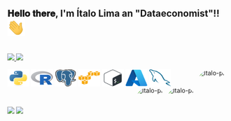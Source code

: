 <h2> 𝐇𝐞𝐥𝐥𝐨 𝐭𝐡𝐞𝐫𝐞, I'm Ítalo Lima an "Dataeconomist"!! <img src="https://raw.githubusercontent.com/ABSphreak/ABSphreak/master/gifs/Hi.gif" width="40px"> </h2>
<div style="display: inline_block"><br>
  <a href="https://github.com/italollima"> <!--Link anexado-->
  <img height="150em" src="https://github-readme-stats.vercel.app/api?username=italollima&hide=contribs,issues&show_icons=true&theme=codeSTACKr&include_all_commits=true&count_private=true"/> <!--Git_stats-->
</a>
<!--(https://github-readme-stats.vercel.app/api?username=italollima)](https://github.com/anuraghazra/github-readme-stats) --Git_stats padrão--> 
  <img height="150em" src="https://github-readme-stats.vercel.app/api/top-langs/?username=italollima&layout=compact&langs_count=8&theme=codeSTACKr"/>
</div> <!--Git_stats-->
<div style="display: inline_block"><br>
  <img align="center" alt="Ita-Python" height="40" width="50" src="https://raw.githubusercontent.com/devicons/devicon/master/icons/python/python-original.svg">
  <img align="center" alt="Ita-R" height="40" width="50" src="https://raw.githubusercontent.com/devicons/devicon/master/icons/r/r-original.svg">
  <img align="center" alt="Ita-PSql" height="40" width="50" src="https://raw.githubusercontent.com/devicons/devicon/master/icons/postgresql/postgresql-original.svg">
  <img align="center" alt="Ita-AWS" height="40" width="50"src="https://raw.githubusercontent.com/devicons/devicon/master/icons/amazonwebservices/amazonwebservices-original.svg">
  <img align="center" alt="Ita-Bash" height="40" width="50" src="https://raw.githubusercontent.com/devicons/devicon/master/icons/bash/bash-original.svg">
  <img align="center" alt="Ita-Azure" height="40" width="50" src="https://raw.githubusercontent.com/devicons/devicon/master/icons/azure/azure-original.svg">
  <img align="center" alt="Ita-MySql" height="40" width="50" src="https://raw.githubusercontent.com/devicons/devicon/master/icons/mysql/mysql-original.svg">
  <img align="right" alt="Italo-pic" height="130" style="border-radius:100px;" src="https://images.credly.com/size/340x340/images/60f2e1e1-1b74-4dc0-a24b-cd08b460c12d/Applied_Data_Science_Capstone.png">
  <img align="right" alt="Italo-pic" height="130" style="border-radius:100px;" src="https://images.credly.com/size/340x340/images/7d06faf8-c754-4ecd-8ab1-2115826b03c6/Python_Project_for_Data_Science.png">
  <img align="right" alt="Italo-pic" height="130" style="border-radius:100px;" src="https://images.credly.com/size/340x340/images/5ae9bf9e-da6e-4cec-82eb-d2b4cfea9751/Machine_Learning_with_Python.png">
<div style="display: inline_block"><br>
</div>

##

<div> 
<!--  <a href="https://instagram.com/dataeconomist" target="_blank"><img src="https://img.shields.io/badge/-Instagram-%23E4405F?style=for-the-badge&logo=instagram&logoColor=white" target="_blank"></a> -->
  <a href="https://www.linkedin.com/in/italolimalopes/" target="_blank"><img src="https://img.shields.io/badge/-LinkedIn-%230077B5?style=for-the-badge&logo=linkedin&logoColor=white" target="_blank"></a>
  <a href = "mailto:italo_lima_lopes@hotmail.com"><img src="https://img.shields.io/badge/Microsoft_Outlook-0078D4?style=for-the-badge&logo=microsoft-outlook&logoColor=white" target="_blank"></a>
</div> 
